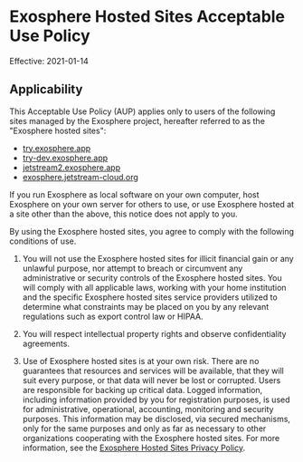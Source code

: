 # Exosphere Hosted Sites Acceptable Use Policy

Effective: 2021-01-14

## Applicability

This Acceptable Use Policy (AUP) applies only to users of the following sites managed by the Exosphere project, hereafter referred to as the "Exosphere hosted sites":
- [try.exosphere.app](https://try.exosphere.app/exosphere)
- [try-dev.exosphere.app](https://try-dev.exosphere.app/exosphere)
- [jetstream2.exosphere.app](https://jetstream2.exosphere.app/exosphere)
- [exosphere.jetstream-cloud.org](https://exosphere.jetstream-cloud.org/exosphere)

If you run Exosphere as local software on your own computer, host Exosphere on your own server for others to use, or use Exosphere hosted at a site other than the above, this notice does not apply to you.

By using the Exosphere hosted sites, you agree to comply with the following conditions of use.

1. You will not use the Exosphere hosted sites for illicit financial gain or any unlawful purpose, nor attempt to breach or circumvent any administrative or security controls of the Exosphere hosted sites. You will comply with all applicable laws, working with your home institution and the specific Exosphere hosted sites service providers utilized to determine what constraints may be placed on you by any relevant regulations such as export control law or HIPAA.

2. You will respect intellectual property rights and observe confidentiality agreements.

3. Use of Exosphere hosted sites is at your own risk. There are no guarantees that resources and services will be available, that they will suit every purpose, or that data will never be lost or corrupted. Users are responsible for backing up critical data.
Logged information, including information provided by you for registration purposes, is used for administrative, operational, accounting, monitoring and security purposes. This information may be disclosed, via secured mechanisms, only for the same purposes and only as far as necessary to other organizations cooperating with the Exosphere hosted sites. For more information, see the [Exosphere Hosted Sites Privacy Policy](https://gitlab.com/exosphere/exosphere/-/blob/master/docs/privacy-policy.md).